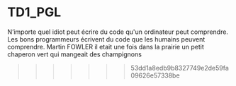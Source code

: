 # TD1_PGL
N’importe quel idiot peut écrire du code qu'un ordinateur peut comprendre. Les bons programmeurs écrivent du code que les humains peuvent comprendre. Martin FOWLER 
il etait une fois
dans la prairie
un petit chaperon vert
qui mangeait des champignons
>>>>>>> 53dd1a8edb9b8327749e2de59fa09626e57338be

